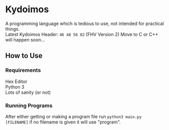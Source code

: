 # Kydoimos
A programming language which is tedious to use, not intended for practical things.<br>
Latest Kydoimos Header: ```46 48 56 02``` (FHV Version 2)
Move to C or C++ will happen soon...

## How to Use
### Requirements
Hex Editor<br>
Python 3<br>
Lots of sanity (or not)

### Running Programs
After either getting or making a program file run
```python3 main.py [FILENAME]```
if no filename is given it will use "program".
